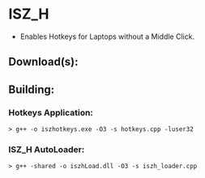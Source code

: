 # ISZ_H
- Enables Hotkeys for Laptops without a Middle Click.

## Download(s):

## Building:
### Hotkeys Application:
```
> g++ -o iszhotkeys.exe -O3 -s hotkeys.cpp -luser32
```
### ISZ_H AutoLoader:
```
> g++ -shared -o iszhLoad.dll -O3 -s iszh_loader.cpp
```
